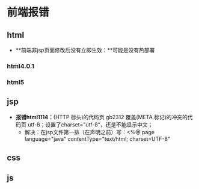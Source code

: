 # 前端报错

## html

* **前端非jsp页面修改后没有立即生效：**可能是没有热部署

### html4.0.1

### html5

## jsp

* **报错html1114：**(HTTP 标头)的代码页 gb2312 覆盖(META 标记)的冲突的代码页 utf-8；设置了charset="utf-8"，还是不能显示中文；
  * 解决：在jsp文件第一排（在声明之前）写：<%@ page language="java" contentType="text/html; charset=UTF-8"

## css

## js